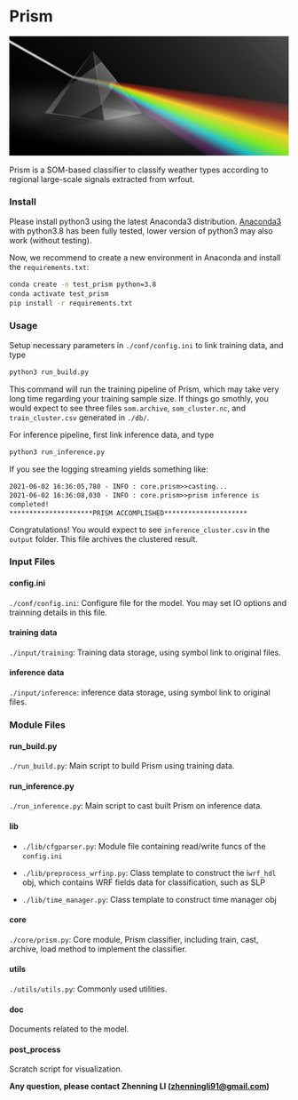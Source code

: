 
# Prism 
![](https://raw.githubusercontent.com/Novarizark/Prism/master/prism.jpg)

Prism is a SOM-based classifier to classify weather types according to regional large-scale signals extracted from wrfout.


### Install

Please install python3 using the latest Anaconda3 distribution. [Anaconda3](https://www.anaconda.com/products/individual) with python3.8 has been fully tested, lower version of python3 may also work (without testing).

Now, we recommend to create a new environment in Anaconda and install the `requirements.txt`:

```bash
conda create -n test_prism python=3.8
conda activate test_prism
pip install -r requirements.txt
```

### Usage

Setup necessary parameters in `./conf/config.ini` to link training data, and type

```bash
python3 run_build.py
```

This command will run the training pipeline of Prism, which may take very long time regarding your training sample size. 
If things go smothly, you would expect to see three files `som.archive`, `som_cluster.nc`, and `train_cluster.csv` generated in `./db/`.

For inference pipeline, first link inference data, and type

```bash
python3 run_inference.py
```
If you see the logging streaming yields something like:

```
2021-06-02 16:36:05,780 - INFO : core.prism>>casting...
2021-06-02 16:36:08,030 - INFO : core.prism>>prism inference is completed!
*********************PRISM ACCOMPLISHED*********************
```
Congratulations! You would expect to see `inference_cluster.csv` in the `output` folder. This file archives the clustered result.


### Input Files

#### config.ini
`./conf/config.ini`: Configure file for the model. You may set IO options and trainning details in this file.

#### training data 
`./input/training`: Training data storage, using symbol link to original files. 

#### inference data 
`./input/inference`: inference data storage, using symbol link to original files. 

### Module Files

#### run_build.py
`./run_build.py`: Main script to build Prism using training data. 

#### run_inference.py
`./run_inference.py`: Main script to cast built Prism on inference data. 

#### lib

* `./lib/cfgparser.py`: Module file containing read/write funcs of the `config.ini`

* `./lib/preprocess_wrfinp.py`: Class template to construct the i`wrf_hdl` obj, which contains WRF fields data for classification, such as SLP 

* `./lib/time_manager.py`: Class template to construct time manager obj

#### core 
`./core/prism.py`: Core module, Prism classifier, including train, cast, archive, load method to implement the classifier.

#### utils
`./utils/utils.py`: Commonly used utilities.

#### doc
Documents related to the model.

#### post_process
Scratch script for visualization.

**Any question, please contact Zhenning LI (zhenningli91@gmail.com)**
